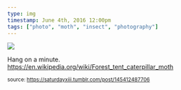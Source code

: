 ```yaml
---
type: img
timestamp: June 4th, 2016 12:00pm
tags: ["photo", "moth", "insect", "photography"]
---
```

<img src="https://saturdayxiii.github.io/media/145412487706.jpg"/>

Hang on a minute.
<br/>
<a href="https://en.wikipedia.org/wiki/Forest_tent_caterpillar_moth" target="_blank">https://en.wikipedia.org/wiki/Forest_tent_caterpillar_moth</a><br/>
 
  
<small>source: https://saturdayxiii.tumblr.com/post/145412487706</small>